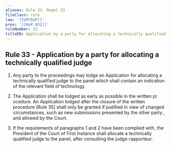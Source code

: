 ```yaml
---
aliases: Rule 33, Regel 33
fileClass: rule
law: '[[UPCRoP]]'
prev: '[[RoP.032]]'
ruleNumber: 33
titleEN: Application by a party for allocating a technically qualified judge
---
```


## Rule 33 - Application by a party for allocating a technically qualified judge

1. Any party to the proceedings may lodge an Application for allocating a technically qualified judge to the panel which shall contain an indication of the relevant field of technology.  

2. The Application shall be lodged as early as possible in the written pr ocedure. An Application lodged after the closure of the written procedure [Rule 35] shall only be granted if justified in view of changed circumstances, such as new submissions presented by the other party , and allowed by the Court. 

3. If the requirements of paragraphs  1 and 2 have been complied with, the President of the Court of First Instance shall allocate a technically qualified judge to the panel, after consulting the judge-rapporteur.